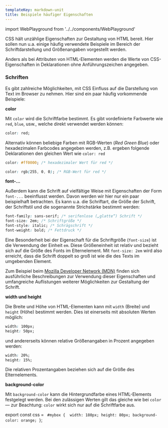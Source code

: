 ```yaml
---
templateKey: markdown-unit
title: Beispiele häufiger Eigenschaften
---
```


import WebPlayground from '../../components/WebPlayground'

CSS hält unzählige Eigenschaften zur Gestaltung von HTML
bereit. Hier sollen nun u.a. einige häufig verwendete Beispiele im Bereich der
Schriftdarstellung und Größenangaben vorgestellt werden.

Anders als bei Attributen von HTML-Elementen werden die Werte von CSS-Eigenschaften
in Deklarationen ohne Anführungszeichen angegeben.

### Schriften

Es gibt zahlreiche Möglichkeiten, mit CSS Einfluss auf die Darstellung von Text im
Browser zu nehmen. Hier sind ein paar häufig vorkommende Beispiele:

**color**

Mit `color` wird die Schriftfarbe bestimmt. Es gibt vordefinierte Farbwerte wie `red`, `blue`, usw., welche direkt verwendet werden können:

```css
color: red;
```

Alternativ können beliebige Farben mit RGB-Werten (_Red Green Blue_) oder
hexadezimalen Farbcodes angegeben werden, z.B. ergeben folgende Deklarationen den
gleichen Wert wie `color: red`

```css
color: #ff0000; /* hexadezimaler Wert für red */
```

```css
color: rgb(255, 0, 0); /* RGB-Wert für red */
```

**font-...**

Außerdem kann die Schrift auf vielfältige Weise mit Eigenschaften der Form `font-...`
beeinflusst werden. Davon werden wir hier nur ein paar beispielhaft betrachten.
Es kann u.a. die Schriftart, die Größe der Schrift, der Schriftstil und die
sogenannte Strichstärke bestimmt werden:

```css
font-family: sans-serif; /* serifenlose („glatte“) Schrift */
font-size: 2em; /* Schriftgröße */
font-style: italic; /* Schrägschrift */
font-weight: bold; /* Fettdruck */
```

Eine Besonderheit bei der Eigenschaft für die Schriftgröße (`font-size`) ist die
Verwendung der Einheit `em`. Diese Größeneinheit ist relativ und bezieht sich auf
die Größe des Fonts im Elternelement. Mit `font-size: 2em` wird also erreicht,
dass die Schrift doppelt so groß ist wie die des Texts im umgebenden Element.

Zum Beispiel beim
[Mozilla Developer Network (MDN)](https://developer.mozilla.org/en-US/docs/Web/CSS/font)
finden sich ausführliche Beschreibungen zur Verwendung dieser
Eigenschaften und umfangreiche Auflistungen weiterer Möglichkeiten zur Gestaltung
der Schrift.

**width und height**

Die Breite und Höhe von HTML-Elementen kann mit `width` (Breite) und `height` (Höhe)
bestimmt werden. Dies ist einerseits mit absoluten Werten möglich:

```css
width: 100px;
height: 50px;
```

und andererseits können relative Größenangaben in Prozent angegeben werden:

```css
width: 20%;
height: 15%;
```

Die relativen Prozentangaben beziehen sich auf die Größe des Elternelements.

**background-color**

Mit `background-color` kann die Hintergrundfarbe eines HTML-Elements festgelegt werden.
Bei den zulässigen Werten gilt das gleiche wie bei `color` &mdash; zur Beachtung:
`color` wirkt sich nur auf die Schriftfarbe aus.

<!-- prettier-ignore -->
export const css = ` #mybox { 
  width: 180px;
  height: 80px;
  background-color: orange;
}`;

<WebPlayground markup='<div id="mybox"/>' css={css} defaultEditorTab="css"/>
